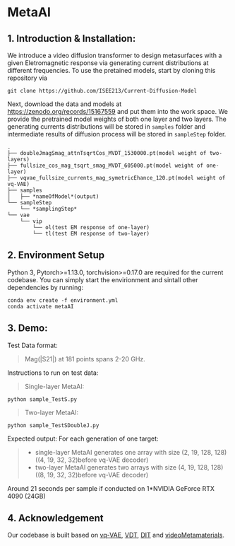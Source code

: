 # MetaAI

## 1. Introduction & Installation:
We introduce a video diffusion transformer to design metasurfaces with a given Eletromagnetic response via generating current distributions at different frequencies.
To use the pretained models, start by cloning this repository via
```
git clone https://github.com/ISEE213/Current-Diffusion-Model
```
Next, download the data and models at https://zenodo.org/records/15167559 and put them into the work space. We provide the pretrained model weights of both one layer and two layers. The generating currents distributions will be stored in `samples` folder and intermediate results of diffusion process will be stored in `sampleStep` folder.
```
.
├── doubleJmagSmag_attnTsqrtCos_MVDT_1530000.pt(model weight of two-layers)
├── fullsize_cos_mag_tsqrt_smag_MVDT_605000.pt(model weight of one-layer)
├── vqvae_fullsize_currents_mag_symetricEhance_120.pt(model weight of vq-VAE)
├── samples
│   ├── *nameOfModel*(output)
└── sampleStep
    └── *samplingStep*
└── vae
    └── vip
        └── ol(test EM response of one-layer)
        └── tl(test EM response of two-layer)
```
## 2. Environment Setup
Python 3, Pytorch>=1.13.0, torchvision>=0.17.0 are required for the current codebase.
You can simply start the envirionment and sintall other dependencies by running:
```
conda env create -f environment.yml
conda activate metaAI
```

## 3. Demo:
Test Data format:
> Mag(|S21|) at 181 points spans 2-20 GHz.

Instructions to run on test data:
> Single-layer MetaAI:
```
python sample_TestS.py
```
> Two-layer MetaAI:
```
python sample_TestSDoubleJ.py
```

Expected output:
For each generation of one target:
> * single-layer MetaAI generates one array with size (2, 19, 128, 128)((4, 19, 32, 32)before vq-VAE decoder)
> * two-layer MetaAI generates two arrays with size (4, 19, 128, 128)((8, 19, 32, 32)before vq-VAE decoder)

Around 21 seconds per sample if conducted on 1*NVIDIA GeForce RTX 4090 (24GB)
## 4. Acknowledgement
Our codebase is built based on [vq-VAE](https://github.com/rosinality/vq-vae-2-pytorch), [VDT](https://github.com/RERV/VDT), [DIT](https://github.com/facebookresearch/DiT) and [videoMetamaterials](https://github.com/jhbastek/VideoMetamaterials).
